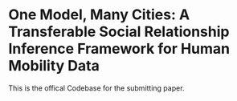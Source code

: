 # One Model, Many Cities: A Transferable Social Relationship Inference Framework for Human Mobility Data

This is the offical Codebase for the submitting paper.




